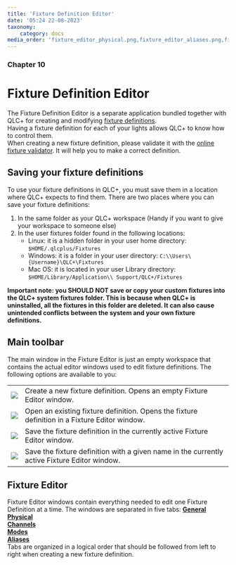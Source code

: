 ```yaml
---
title: 'Fixture Definition Editor'
date: '05:24 22-08-2023'
taxonomy:
    category: docs
media_order: 'fixture_editor_physical.png,fixture_editor_aliases.png,fixture_editor_channel_color.png,fixture_editor_channel_gobo.png,fixture_editor_channel_preset.png,fixture_editor_channel_shutter.png,fixture_editor_channel_wizard.png,fixture_editor_channels.png,fixture_editor_general.png,fixture_editor_mode_channels.png,fixture_editor_mode_edit_head.png,fixture_editor_mode_heads.png'
---
```


### Chapter 10

# Fixture Definition Editor

The Fixture Definition Editor is a separate application bundled together with QLC+ for creating and modifying [fixture definitions](/basics/glossary-and-concepts#fixtures).<br>
Having a fixture definition for each of your lights allows QLC+ to know how to control them.<br>
When creating a new fixture definition, please validate it with the [online fixture validator](https://www.qlcplus.org/fixture_validator.php). It will help you to make a correct definition.<br>

## Saving your fixture definitions

To use your fixture definitions in QLC+, you must save them in a location where QLC+ expects to find them. There are two places where you can save your fixture definitions:
1. In the same folder as your QLC+ workspace (Handy if you want to give your workspace to someone else)
2. In the user fixtures folder found in the following locations:
    * Linux: it is a hidden folder in your user home directory: `$HOME/.qlcplus/Fixtures`
    * Windows: it is a folder in your user directory: `C:\\Users\{Username}\QLC+\Fixtures`
    * Mac OS: it is located in your user Library directory: `$HOME/Library/Application\\ Support/QLC+/Fixtures`

**Important note: you SHOULD NOT save or copy your custom fixtures into the QLC+ system fixtures folder. This is because when QLC+ is uninstalled, all the fixtures in this folder are deleted. It can also cause unintended conflicts between the system and your own fixture definitions.**

## Main toolbar
The main window in the Fixture Editor is just an empty workspace that contains the actual editor windows used to edit fixture definitions. The following options are available to you:

|     |     |
| --- | --- |
| ![](/basics/filenew.png) | Create a new fixture definition. Opens an empty Fixture Editor window. |
| ![](/basics/fileopen.png) | Open an existing fixture definition. Opens the fixture definition in a Fixture Editor window. |
| ![](/basics/filesave.png) | Save the fixture definition in the currently active Fixture Editor window. |
| ![](/basics/filesaveas.png) | Save the fixture definition with a given name in the currently active Fixture Editor window. |

## Fixture Editor

Fixture Editor windows contain everything needed to edit one Fixture Definition at a time. The windows are separated in five tabs: 
[**General**](general)<br>
[**Physical**](physical)<br>
[**Channels**](channels)<br>
[**Modes**](modes)<br>
[**Aliases**](aliases)<br>
Tabs are organized in a logical order that should be followed from left to right when creating a new fixture definition.
